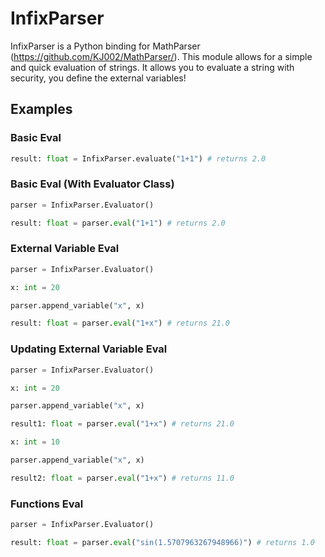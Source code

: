 # InfixParser

InfixParser is a Python binding for MathParser (https://github.com/KJ002/MathParser/). This module allows for a simple and quick evaluation of strings. It allows you to evaluate a string with security, you define the external variables!

## Examples

### Basic Eval
```py
result: float = InfixParser.evaluate("1+1") # returns 2.0
```

### Basic Eval (With Evaluator Class)
```py
parser = InfixParser.Evaluator()

result: float = parser.eval("1+1") # returns 2.0
```
### External Variable Eval
```py
parser = InfixParser.Evaluator()

x: int = 20

parser.append_variable("x", x)

result: float = parser.eval("1+x") # returns 21.0
```
### Updating External Variable Eval
```py
parser = InfixParser.Evaluator()

x: int = 20

parser.append_variable("x", x)

result1: float = parser.eval("1+x") # returns 21.0

x: int = 10

parser.append_variable("x", x)

result2: float = parser.eval("1+x") # returns 11.0
```
### Functions Eval
```py
parser = InfixParser.Evaluator()

result: float = parser.eval("sin(1.5707963267948966)") # returns 1.0
```
